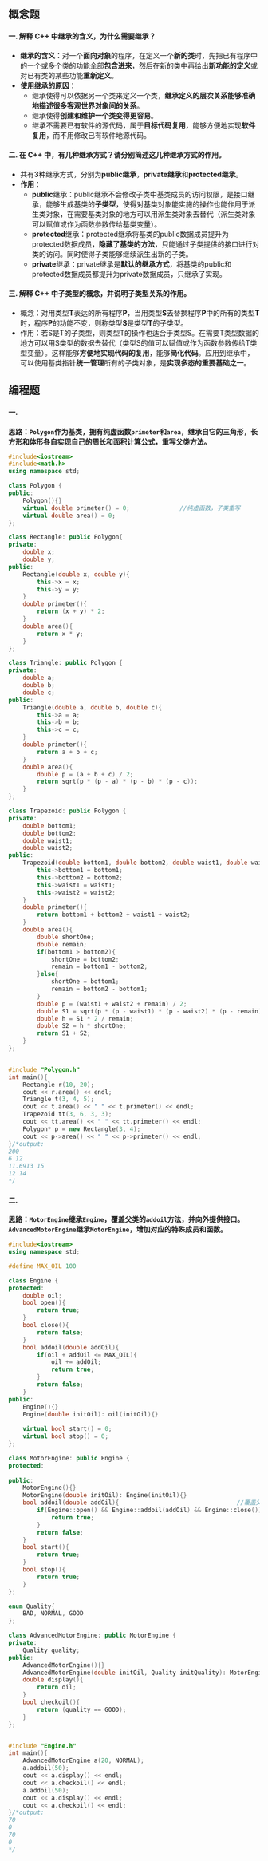 ## 概念题

#### 一. 解释 C++ 中继承的含义，为什么需要继承？

* **继承的含义**：对一个**面向对象**的程序，在定义一个**新的类**时，先把已有程序中的一个或多个类的功能全部**包含进来**，然后在新的类中再给出**新功能的定义**或对已有类的某些功能**重新定义**。
* **使用继承的原因**：
    *  继承使得可以依据另一个类来定义一个类，**继承定义的层次关系能够准确地描述很多客观世界对象间的关系**。
    * 继承使得**创建和维护一个类变得更容易**。
    * 继承不需要已有软件的源代码，属于**目标代码复用**，能够方便地实现**软件复用**，而不用修改已有软件地源代码。

#### 二. 在 C++ 中，有几种继承方式？请分别简述这几种继承方式的作用。

* 共有**3**种继承方式，分别为**public继承**，**private继承**和**protected继承**。
* **作用**：
    * **public**继承：public继承不会修改子类中基类成员的访问权限，是接口继承，能够生成基类的**子类型**，使得对基类对象能实施的操作也能作用于派生类对象，在需要基类对象的地方可以用派生类对象去替代（派生类对象可以赋值或作为函数参数传给基类变量）。
    * **protected**继承：protected继承将基类的public数据成员提升为protected数据成员，**隐藏了基类的方法**，只能通过子类提供的接口进行对类的访问。同时使得子类能够继续派生出新的子类。
    * **private**继承：private继承是**默认的继承方式**，将基类的public和protected数据成员都提升为private数据成员，只继承了实现。

#### 三. 解释 C++ 中子类型的概念，并说明子类型关系的作用。

* 概念：对用类型**T**表达的所有程序**P**，当用类型**S**去替换程序**P**中的所有的类型**T**时，程序**P**的功能不变，则称类型**S**是类型**T**的子类型。
* 作用：若S是T的子类型，则类型T的操作也适合于类型S。在需要T类型数据的地方可以用S类型的数据去替代（类型S的值可以赋值或作为函数参数传给T类型变量）。这样能够**方便地实现代码的复用**，能够**简化代码**。应用到继承中，可以使用基类指针**统一管理**所有的子类对象，是**实现多态的重要基础之一**。



## 编程题

#### 一. 

**思路：`Polygon`作为基类，拥有纯虚函数`primeter`和`area`，继承自它的三角形，长方形和体形各自实现自己的周长和面积计算公式，重写父类方法。**

```cpp
#include<iostream>
#include<math.h>
using namespace std;

class Polygon {
public:
    Polygon(){}
    virtual double primeter() = 0;              //纯虚函数，子类重写
    virtual double area() = 0;
};

class Rectangle: public Polygon{
private:
    double x;
    double y;
public:
    Rectangle(double x, double y){
        this->x = x;
        this->y = y;
    }
    double primeter(){
        return (x + y) * 2;
    }
    double area(){
        return x * y;
    }
};

class Triangle: public Polygon {
private:
    double a;
    double b;
    double c;
public:
    Triangle(double a, double b, double c){
        this->a = a;
        this->b = b;
        this->c = c;
    }
    double primeter(){
        return a + b + c;
    }
    double area(){
        double p = (a + b + c) / 2;
        return sqrt(p * (p - a) * (p - b) * (p - c));
    }
};

class Trapezoid: public Polygon {
private:
    double bottom1;
    double bottom2;
    double waist1;
    double waist2;
public:
    Trapezoid(double bottom1, double bottom2, double waist1, double waist2){
        this->bottom1 = bottom1;
        this->bottom2 = bottom2;
        this->waist1 = waist1;
        this->waist2 = waist2;
    }
    double primeter(){
        return bottom1 + bottom2 + waist1 + waist2;
    }
    double area(){
        double shortOne;
        double remain;
        if(bottom1 > bottom2){
            shortOne = bottom2;
            remain = bottom1 - bottom2;
        }else{
            shortOne = bottom1;
            remain = bottom2 - bottom1;
        }
        double p = (waist1 + waist2 + remain) / 2;
        double S1 = sqrt(p * (p - waist1) * (p - waist2) * (p - remain));
        double h = S1 * 2 / remain;
        double S2 = h * shortOne;
        return S1 + S2;
    }
};


#include "Polygon.h"
int main(){
    Rectangle r(10, 20);
    cout << r.area() << endl;
    Triangle t(3, 4, 5);
    cout << t.area() << " " << t.primeter() << endl;
    Trapezoid tt(3, 6, 3, 3);
    cout << tt.area() << " " << tt.primeter() << endl;
    Polygon* p = new Rectangle(3, 4);
    cout << p->area() << " " << p->primeter() << endl;
}/*output:
200
6 12
11.6913 15
12 14
*/
```

#### 二. 

**思路：`MotorEngine`继承`Engine`，覆盖父类的`addoil`方法，并向外提供接口。`AdvancedMotorEngine`继承`MotorEngine`，增加对应的特殊成员和函数。**

```cpp
#include<iostream>
using namespace std;

#define MAX_OIL 100

class Engine {
protected:
    double oil;
    bool open(){
        return true;
    }
    bool close(){
        return false;
    }
    bool addoil(double addOil){
        if(oil + addOil <= MAX_OIL){
            oil += addOil;
            return true;
        }
        return false;
    }
public:
    Engine(){}
    Engine(double initOil): oil(initOil){}
    
    virtual bool start() = 0;
    virtual bool stop() = 0;
};

class MotorEngine: public Engine {
protected:
    
public:
    MotorEngine(){}
    MotorEngine(double initOil): Engine(initOil){}
    bool addoil(double addOil){                                 //覆盖父类addoil方法
        if(Engine::open() && Engine::addoil(addOil) && Engine::close()){
            return true;
        }
        return false;
    }
    bool start(){
        return true;
    }
    bool stop(){
        return true;
    }
};

enum Quality{
    BAD, NORMAL, GOOD
};

class AdvancedMotorEngine: public MotorEngine {
private:
    Quality quality;
public:
    AdvancedMotorEngine(){}
    AdvancedMotorEngine(double initOil, Quality initQuality): MotorEngine(initOil), quality(initQuality){}
    double display(){
        return oil;
    }
    bool checkoil(){
        return (quality == GOOD);
    }
};


#include "Engine.h"
int main(){
    AdvancedMotorEngine a(20, NORMAL);
    a.addoil(50);
    cout << a.display() << endl;
    cout << a.checkoil() << endl;
    a.addoil(50);
    cout << a.display() << endl;
    cout << a.checkoil() << endl;
}/*output:
70
0
70
0
*/
```

